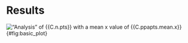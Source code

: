 # Results

![“Analysis” of {{C.n.pts}} with a mean $x$ value of {{C.ppapts.mean.x}}](img/basic_plot.{{X.fmt}}){#fig:basic_plot}

